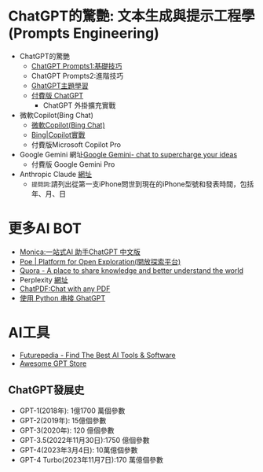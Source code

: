 # ChatGPT的驚艷: 文本生成與提示工程學(Prompts Engineering)
- ChatGPT的驚艷
  - [ChatGPT Prompts1:基礎技巧](ChatGPT_Basic.md)
  - ChatGPT Prompts2:進階技巧
  - [GhatGPT主題學習](ChatGPT_Topics.md)
  - [付費版 ChatGPT](ChatGPT_Plus.md)
    - ChatGPT 外掛擴充實戰
- 微軟Copilot(Bing Chat)
  - [微軟Copilot(Bing Chat)](Bing.md)
  - [Bing|Copilot實戰](Bing_labs.md)
  - 付費版Microsoft Copilot Pro
- Google Gemini 網址[Google Gemini‎- chat to supercharge your ideas](https://gemini.google.com/)
  - 付費版 Google Gemini Pro
- Anthropic Claude  [網址](https://www.anthropic.com/claude)
  - `提問詞`:請列出從第一支iPhone問世到現在的iPhone型號和發表時間，包括年、月、日 


# 更多AI BOT
- [Monica:一站式AI 助手ChatGPT 中文版](https://monica.im/)
- [Poe | Platform for Open Exploration(開放探索平台)](https://poe.com/)
- [Quora - A place to share knowledge and better understand the world](https://www.quora.com/)
- Perplexity [網址](https://www.perplexity.ai/)
- [ChatPDF:Chat with any PDF](https://www.chatpdf.com/)
- [使用 Python 串接 GhatGPT](https://steam.oxxostudio.tw/category/python/example/openai.html) 

# AI工具
- [Futurepedia - Find The Best AI Tools & Software](https://www.futurepedia.io/)
- [Awesome GPT Store](https://github.com/devisasari/awesome-gpt-store#ai-art)






## ChatGPT發展史
- GPT-1(2018年): 1億1700 萬個參數
- GPT-2(2019年): 15億個參數
- GPT-3(2020年): 120 億個參數
- GPT-3.5(2022年11月30日):1750 億個參數
- GPT-4(2023年3月4日): 10萬億個參數
- GPT-4 Turbo(2023年11月7日):170 萬億個參數
